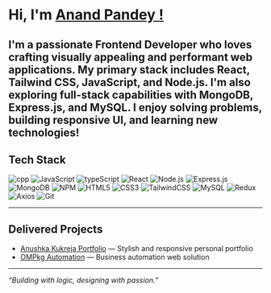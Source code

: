 # Hi, I'm [Anand Pandey !](https://anandpandey2005.netlify.app)

I'm a passionate **Frontend Developer** who loves crafting visually appealing and performant web applications. My primary stack includes **React**, **Tailwind CSS**, **JavaScript**, and **Node.js**. I'm also exploring full-stack capabilities with **MongoDB**, **Express.js**, and **MySQL**. I enjoy solving problems, building responsive UI, and learning new technologies!
---
## Tech Stack
![cpp](https://img.shields.io/badge/-C++-00599C?style=flat-square&logo=cplusplus&logoColor=white)
![JavaScript](https://img.shields.io/badge/-JavaScript-black?style=flat-square&logo=javascript)
![typeScript](https://img.shields.io/badge/-typeScript-black?style=flat-square&logo=javascript)
![React](https://img.shields.io/badge/-React-black?style=flat-square&logo=react)
![Node.js](https://img.shields.io/badge/-Node.js-black?style=flat-square&logo=node.js)
![Express.js](https://img.shields.io/badge/-Express-black?style=flat-square&logo=express)
![MongoDB](https://img.shields.io/badge/-MongoDB-black?style=flat-square&logo=mongodb)
![NPM](https://img.shields.io/badge/-npm-black?style=flat-square&logo=npm)
![HTML5](https://img.shields.io/badge/-HTML5-black?style=flat-square&logo=html5)
![CSS3](https://img.shields.io/badge/-CSS3-black?style=flat-square&logo=css3)
![TailwindCSS](https://img.shields.io/badge/-TailwindCSS-black?style=flat-square&logo=tailwind-css)
![MySQL](https://img.shields.io/badge/-MySQL-black?style=flat-square&logo=mysql)
![Redux](https://img.shields.io/badge/-Redux-black?style=flat-square&logo=redux)
![Axios](https://img.shields.io/badge/-Axios-black?style=flat-square&logo=axios)
![Git](https://img.shields.io/badge/-Git-black?style=flat-square&logo=git)

---
## Delivered Projects
- [Anushka Kukreja Portfolio](https://anushkakukreja.com) — Stylish and responsive personal portfolio  
- [OMPkg Automation](https://ompkgautomation.com) — Business automation web solution  

---
_“Building with logic, designing with passion.”_
